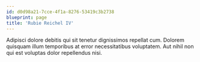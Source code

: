 ```yaml
---
id: d0d98a21-7cce-4f1a-8276-53419c3b2738
blueprint: page
title: 'Rubie Reichel IV'
---
```

Adipisci dolore debitis qui sit tenetur dignissimos repellat cum. Dolorem quisquam illum temporibus at error necessitatibus voluptatem. Aut nihil non qui est voluptas dolor repellendus nisi.